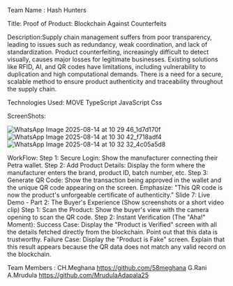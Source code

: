 Team Name : Hash Hunters

Title: Proof of Product: Blockchain Against Counterfeits

Description:Supply chain management suffers from poor transparency, leading to issues such as redundancy, weak coordination, and lack of standardization. Product counterfeiting, increasingly difficult to detect visually, causes major losses for legitimate businesses. Existing solutions like RFID, AI, and QR codes have limitations, including vulnerability to duplication and high computational demands. There is a need for a secure, scalable method to ensure product authenticity and traceability throughout the supply chain.

Technologies Used:
MOVE
TypeScript
JavaScript
Css

ScreenShots:

![WhatsApp Image 2025-08-14 at 10 29 46_1d7d170f](https://github.com/user-attachments/assets/dcc74ae6-726e-46f4-8952-624e79cc834b)
![WhatsApp Image 2025-08-14 at 10 30 42_f718adf4](https://github.com/user-attachments/assets/202aeefc-cc95-4917-8881-8683e530c68f)
![WhatsApp Image 2025-08-14 at 10 32 32_4c05a5d8](https://github.com/user-attachments/assets/56f5a1d4-1917-4ace-926a-e74f814d80f9)

WorkFlow:
Step 1: Secure Login: Show the manufacturer connecting their Petra wallet.
Step 2: Add Product Details: Display the form where the manufacturer enters the brand, product ID, batch number, etc.
Step 3: Generate QR Code: Show the transaction being approved in the wallet and the unique QR code appearing on the screen. Emphasize: "This QR code is now the product's unforgeable certificate of authenticity."
Slide 7: Live Demo - Part 2: The Buyer's Experience
(Show screenshots or a short video clip)
Step 1: Scan the Product: Show the buyer's view with the camera opening to scan the QR code.
Step 2: Instant Verification (The "Aha!" Moment):
Success Case: Display the "Product is Verified" screen with all the details fetched directly from the blockchain. Point out that this data is trustworthy.
Failure Case: Display the "Product is Fake" screen. Explain that this result appears because the QR data does not match any valid record on the blockchain.


Team Members :
CH.Meghana https://github.com/58meghana
G.Rani 
A.Mrudula https://github.com/MrudulaAdapala25
